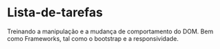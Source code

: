 # Lista-de-tarefas

Treinando a manipulação e a mudança de comportamento do DOM.
Bem como Frameworks, tal como o bootstrap  e a responsividade.
